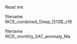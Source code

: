 Read me <br/>

filename <br/>
RICE_combined_Deep_1213B_c19 <br/>

filename<br/>
RICE_monthly_SAT_anomaly_Ma <br/>
